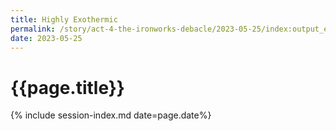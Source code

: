 ```yaml
---
title: Highly Exothermic
permalink: /story/act-4-the-ironworks-debacle/2023-05-25/index:output_ext
date: 2023-05-25
---
```


# {{page.title}}

{% include session-index.md date=page.date%}